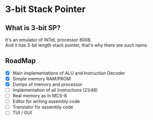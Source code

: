 # 3-bit Stack Pointer

## What is 3-bit SP?

It's an emulator of INTeL processor 8008.</br>
And it has 3-bit length stack pointer, that's why there are such name.

## RoadMap

 - [X] Main implementations of ALU and Instruction Decoder
 - [X] Simple memory RAM/PROM
 - [X] Dumps of memory and processor
 - [ ] Implementation of all Instructions (21/48)
 - [ ] Real memory as in MCS-8
 - [ ] Editor for writing assembly code
 - [ ] Translator for assembly code
 - [ ] TUI / GUI
